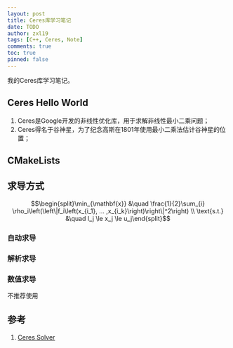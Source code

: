 ```yaml
---
layout: post
title: Ceres库学习笔记
date: TODO
author: zxl19
tags: [C++, Ceres, Note]
comments: true
toc: true
pinned: false
---
```


我的Ceres库学习笔记。

<!-- more -->

## Ceres Hello World

1. Ceres是Google开发的非线性优化库，用于求解非线性最小二乘问题；
2. Ceres得名于谷神星，为了纪念高斯在1801年使用最小二乘法估计谷神星的位置；

## CMakeLists

## 求导方式

$$\begin{split}\min_{\mathbf{x}} &\quad \frac{1}{2}\sum_{i} \rho_i\left(\left\|f_i\left(x_{i_1}, ... ,x_{i_k}\right)\right\|^2\right) \\
\text{s.t.} &\quad l_j \le x_j \le u_j\end{split}$$

### 自动求导

### 解析求导

### 数值求导

不推荐使用

## 参考

1. [Ceres Solver](http://ceres-solver.org)
